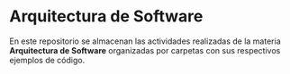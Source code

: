 # Arquitectura de Software

En este repositorio se almacenan las actividades realizadas de la materia **Arquitectura de Software** organizadas por carpetas con sus respectivos ejemplos de código. 
